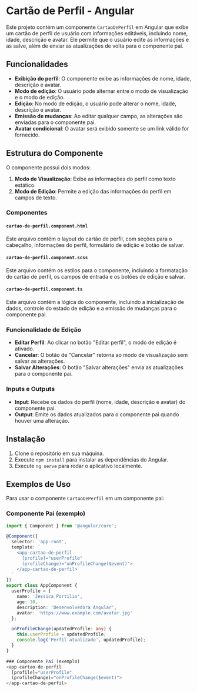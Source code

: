 # Cartão de Perfil - Angular

Este projeto contém um componente `CartaoDePerfil` em Angular que exibe um cartão de perfil de usuário com informações editáveis, incluindo nome, idade, descrição e avatar. Ele permite que o usuário edite as informações e as salve, além de enviar as atualizações de volta para o componente pai.

## Funcionalidades

* **Exibição do perfil**: O componente exibe as informações de nome, idade, descrição e avatar.
* **Modo de edição**: O usuário pode alternar entre o modo de visualização e o modo de edição.
* **Edição**: No modo de edição, o usuário pode alterar o nome, idade, descrição e avatar.
* **Emissão de mudanças**: Ao editar qualquer campo, as alterações são enviadas para o componente pai.
* **Avatar condicional**: O avatar será exibido somente se um link válido for fornecido.

## Estrutura do Componente

O componente possui dois modos:

1. **Modo de Visualização**: Exibe as informações do perfil como texto estático.
2. **Modo de Edição**: Permite a edição das informações do perfil em campos de texto.

### Componentes

#### `cartao-de-perfil.component.html`

Este arquivo contém o layout do cartão de perfil, com seções para o cabeçalho, informações do perfil, formulário de edição e botão de salvar.

#### `cartao-de-perfil.component.scss`

Este arquivo contém os estilos para o componente, incluindo a formatação do cartão de perfil, os campos de entrada e os botões de edição e salvar.

#### `cartao-de-perfil.component.ts`

Este arquivo contém a lógica do componente, incluindo a inicialização de dados, controle do estado de edição e a emissão de mudanças para o componente pai.

### Funcionalidade de Edição

* **Editar Perfil**: Ao clicar no botão "Editar perfil", o modo de edição é ativado.
* **Cancelar**: O botão de "Cancelar" retorna ao modo de visualização sem salvar as alterações.
* **Salvar Alterações**: O botão "Salvar alterações" envia as atualizações para o componente pai.

### Inputs e Outputs

* **Input**: Recebe os dados do perfil (nome, idade, descrição e avatar) do componente pai.
* **Output**: Emite os dados atualizados para o componente pai quando houver uma alteração.

## Instalação

1. Clone o repositório em sua máquina.
2. Execute `npm install` para instalar as dependências do Angular.
3. Execute `ng serve` para rodar o aplicativo localmente.

## Exemplos de Uso

Para usar o componente `CartaoDePerfil` em um componente pai:

### Componente Pai (exemplo)

```typescript
import { Component } from '@angular/core';

@Component({
  selector: 'app-root',
  template: `
    <app-cartao-de-perfil 
      [profile]="userProfile" 
      (profileChange)="onProfileChange($event)">
    </app-cartao-de-perfil>
  `
})
export class AppComponent {
  userProfile = {
    name: 'Jessica Portilio',
    age: 30,
    description: 'Desenvolvedora Angular',
    avatar: 'https://www.example.com/avatar.jpg'
  };

  onProfileChange(updatedProfile: any) {
    this.userProfile = updatedProfile;
    console.log('Perfil atualizado', updatedProfile);
  }
}

### Componente Pai (exemplo)
<app-cartao-de-perfil 
  [profile]="userProfile" 
  (profileChange)="onProfileChange($event)">
</app-cartao-de-perfil>
